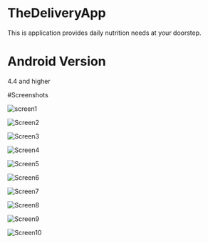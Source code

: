 # TheDeliveryApp
This is application provides daily nutrition needs at your doorstep.

# Android Version
4.4 and higher

#Screenshots

![screen1](app/src/main/res/drawable/screenshot_1534148126.png)


![Screen2](app/src/main/res/drawable/screenshot_1534148130.png)


![Screen3](app/src/main/res/drawable/screenshot_1534148136.png)


![Screen4](app/src/main/res/drawable/screenshot_1534148142.png)


![Screen5](app/src/main/res/drawable/screenshot_1534148145.png)


![Screen6](app/src/main/res/drawable/screenshot_1534148166.png)


![Screen7](app/src/main/res/drawable/screenshot_1534148189.png)


![Screen8](app/src/main/res/drawable/screenshot_1534148203.png)


![Screen9](app/src/main/res/drawable/screenshot_1534148275.png)


![Screen10](app/src/main/res/drawable/screenshot_1534148289.png)
